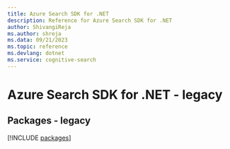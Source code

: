 ```yaml
---
title: Azure Search SDK for .NET
description: Reference for Azure Search SDK for .NET
author: ShivangiReja
ms.author: shreja
ms.data: 09/21/2023
ms.topic: reference
ms.devlang: dotnet
ms.service: cognitive-search
---
```

# Azure Search SDK for .NET - legacy
## Packages - legacy
[!INCLUDE [packages](search-index.md)]